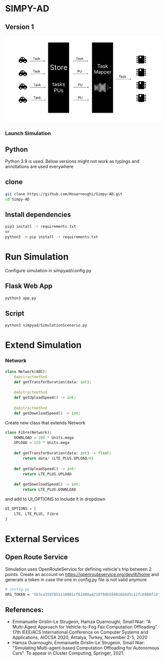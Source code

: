 # SIMPY-AD

## Version 1

![Alt text](assets/schema-1.png "Title")

### Launch Simulation

## Python

Python 3.9 is used. Below versions might not work as typings and annotations are used everywhere

## clone

```bash
git clone https://github.com/Houarnoughi/Simpy-AD.git
cd Simpy-AD
```

## Install dependencies

```bash
pip3 install -r requirements.txt
or
python3 -m pip install -r requirements.txt
```

# Run Simulation

Configure simulation in simpyad/config.py

## Flask Web App

```bash
python3 app.py
```

## Script

```bash
python3 simpyad/SimulationScenario.py
```

# Extend Simulation

### Network

```python
class Network(ABC):
    @abstractmethod
    def getTransferDuration(data: int):

    @abstractmethod
    def getUploadSpeed() -> int:

    @abstractmethod
    def getDownloadSpeed() -> int:
```

Create new class that extends Network

```python
class Fibre(Network):
    DOWNLOAD = 200 * Units.mega
    UPLOAD = 150 * Units.mega

    def getTransferDuration(data: int) -> float:
        return data/ (LTE_PLUS.UPLOAD/8)
    
    def getUploadSpeed() -> int:
        return LTE_PLUS.UPLOAD
    
    def getDownloadSpeed() -> int:
        return LTE_PLUS.DOWNLOAD
```
and add to UI_OPTIONS to include it in dropdown

```python
UI_OPTIONS = [
    LTE, LTE_PLUS, Fibre
]
```

# External Services

## Open Route Service

Simulation uses OpenRouteService for defining vehicle's trip between 2 points. Create an account on https://openrouteservice.org/dev/#/home and generate a token in case the one in config.py file is not valid anymore

```bash
# config.py
ORS_TOKEN = '5b3ce3597851110001cf62480a421079db594016b4d5c12fc6980fcd'
```

## References:
- Emmanuelle Grislin-Le Strugeon, Hamza Ouarnoughi, Smaïl Niar: "A Multi-Agent Approach for Vehicle-to-Fog Fair Computation Offloading". 17th IEEE/ACS International Conference on Computer Systems and Applications, AICCSA 2020, Antalya, Turkey, November 2-5, 2020
- Hamza Ouarnoughi, Emmanuelle Grislin-Le Strugeon, Smaïl Niar: "Simulating Multi-agent-based Computation Offloading for Autonomous Cars". To appear in Cluster Computing, Springer, 2021.
